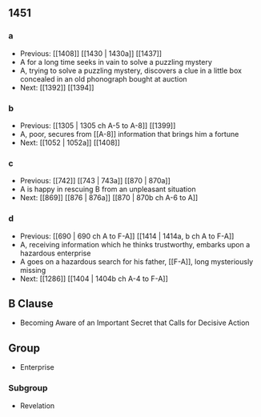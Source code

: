 ## 1451
### a
- Previous: [[1408]] [[1430 | 1430a]] [[1437]] 
- A for a long time seeks in vain to solve a puzzling mystery
- A, trying to solve a puzzling mystery, discovers a clue in a little box concealed in an old phonograph bought at auction
- Next: [[1392]] [[1394]] 

### b
- Previous: [[1305 | 1305 ch A-5 to A-8]] [[1399]] 
- A, poor, secures from [[A-8]] information that brings him a fortune
- Next: [[1052 | 1052a]] [[1408]] 

### c
- Previous: [[742]] [[743 | 743a]] [[870 | 870a]] 
- A is happy in rescuing B from an unpleasant situation
- Next: [[869]] [[876 | 876a]] [[870 | 870b ch A-6 to A]] 

### d
- Previous: [[690 | 690 ch A to F-A]] [[1414 | 1414a, b ch A to F-A]] 
- A, receiving information which he thinks trustworthy, embarks upon a hazardous enterprise
- A goes on a hazardous search for his father, [[F-A]], long mysteriously missing
- Next: [[1286]] [[1404 | 1404b ch A-4 to F-A]] 

## B Clause
- Becoming Aware of an Important Secret that Calls for Decisive Action

## Group
- Enterprise

### Subgroup
- Revelation

